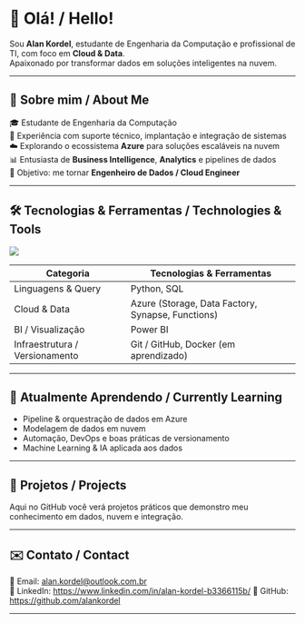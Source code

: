 # 👋 Olá! / Hello!

Sou **Alan Kordel**, estudante de Engenharia da Computação e profissional de TI, com foco em **Cloud & Data**.  
Apaixonado por transformar dados em soluções inteligentes na nuvem.  

---

## 🚀 Sobre mim / About Me

🎓 Estudante de Engenharia da Computação  
💼 Experiência com suporte técnico, implantação e integração de sistemas  
☁️ Explorando o ecossistema **Azure** para soluções escaláveis na nuvem  
📊 Entusiasta de **Business Intelligence**, **Analytics** e pipelines de dados  
🎯 Objetivo: me tornar **Engenheiro de Dados / Cloud Engineer**  

---

## 🛠️ Tecnologias & Ferramentas / Technologies & Tools

<img src="https://skillicons.dev/icons?i=python,azure,postgres,git,docker,powerbi" />

| Categoria | Tecnologias & Ferramentas |
|---|---|
| Linguagens & Query | Python, SQL |
| Cloud & Data | Azure (Storage, Data Factory, Synapse, Functions) |
| BI / Visualização | Power BI |
| Infraestrutura / Versionamento | Git / GitHub, Docker (em aprendizado) |

---

## 🌱 Atualmente Aprendendo / Currently Learning

- Pipeline & orquestração de dados em Azure  
- Modelagem de dados em nuvem  
- Automação, DevOps e boas práticas de versionamento  
- Machine Learning & IA aplicada aos dados  

---

## 📂 Projetos / Projects

Aqui no GitHub você verá projetos práticos que demonstro meu conhecimento em dados, nuvem e integração.

---

## ✉️ Contato / Contact

📧 Email: alan.kordel@outlook.com.br  
🔗 LinkedIn: https://www.linkedin.com/in/alan-kordel-b3366115b/
🐙 GitHub: https://github.com/alankordel 

---


